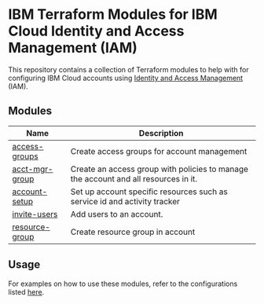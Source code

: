 # IBM Terraform Modules for IBM Cloud Identity and Access Management (IAM)

This repository contains a collection of Terraform modules to help with for configuring IBM Cloud accounts using [Identity and Access Management](https://cloud.ibm.com/docs/account?topic=account-userroles) (IAM).

## Modules

| Name | Description |
| ---------------- | ---------------- |
| [access-groups](https://github.com/ibm-hcbt/acct-config-iam/tree/master/modules/access-groups) | Create access groups for account management|
| [acct-mgr-group](https://github.com/ibm-hcbt/acct-config-iam/tree/master/modules/acct-mgr-group) | Create an access group with policies to manage the account and all resources in it.|
| [account-setup](https://github.com/ibm-hcbt/acct-config-iam/tree/master/modules/account-setup) | Set up account specific resources such as service id and activity tracker |
| [invite-users](https://github.com/ibm-hcbt/acct-config-iam/tree/master/modules/invite-users) | Add users to an account. |
| [resource-group](https://github.com/ibm-hcbt/acct-config-iam/tree/master/modules/resource-group) | Create resource group in account |

## Usage

For examples on how to use these modules, refer to the configurations listed [here](../examples/README.md#configurations).



